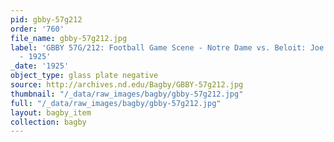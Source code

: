 ```yaml
---
pid: gbby-57g212
order: '760'
file_name: gbby-57g212.jpg
label: 'GBBY 57G/212: Football Game Scene - Notre Dame vs. Beloit: Joe Prelli Touchdown
  - 1925'
_date: '1925'
object_type: glass plate negative
source: http://archives.nd.edu/Bagby/GBBY-57g212.jpg
thumbnail: "/_data/raw_images/bagby/gbby-57g212.jpg"
full: "/_data/raw_images/bagby/gbby-57g212.jpg"
layout: bagby_item
collection: bagby
---
```

